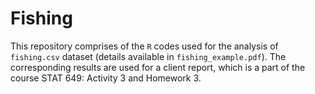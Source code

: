 # Fishing

This repository comprises of the `R` codes used for the analysis of `fishing.csv` dataset (details available in `fishing_example.pdf`). The corresponding results are used for a client report, which is a part of the course STAT 649: Activity 3 and Homework 3.
